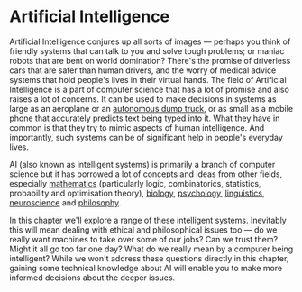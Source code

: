 # Artificial Intelligence

Artificial Intelligence conjures up all sorts of images — perhaps you think of friendly systems that can talk to you and solve tough problems; or maniac robots that are bent on world domination?
There's the promise of driverless cars that are safer than human drivers, and the worry of  medical advice systems that hold people's lives in their virtual hands.
The field of Artificial Intelligence is a part of computer science that has a lot of promise and also raises a lot of concerns.
It can be used to make decisions in systems as large as an aeroplane or an [autonomous dump truck](http://www.komatsu.com/CompanyInfo/profile/product_supports/), or as small as a mobile phone that accurately predicts text being typed into it.
What they have in common is that they try to mimic aspects of human intelligence.
And importantly, such systems can be of significant help in people's everyday lives.

AI (also known as intelligent systems) is primarily a branch of computer science but it has borrowed a lot of concepts and ideas from other fields, especially [mathematics](https://en.wikipedia.org/wiki/Mathematics) (particularly logic, combinatorics, statistics, probability and optimisation theory), [biology](https://en.wikipedia.org/wiki/Biology), [psychology](https://en.wikipedia.org/wiki/Psychology), [linguistics](https://en.wikipedia.org/wiki/Linguistics), [neuroscience](https://en.wikipedia.org/wiki/Neuroscience) and [philosophy](https://en.wikipedia.org/wiki/Philosophy).

In this chapter we'll explore a range of these intelligent systems.
Inevitably this will mean dealing with ethical and philosophical issues too — do we really want machines to take over some of our jobs?
Can we trust them?
Might it all go too far one day?
What do we really mean by a computer being intelligent?
While we won't address these questions directly in this chapter, gaining some technical knowledge about AI will enable you to make more informed decisions about the deeper issues.
